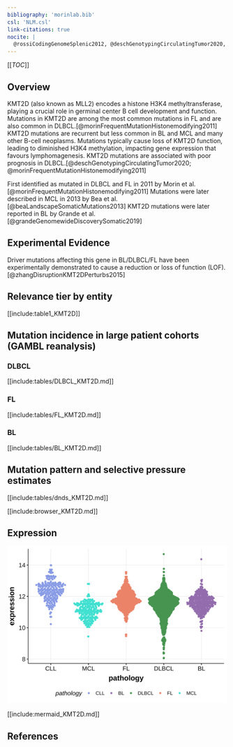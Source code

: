 ```yaml
---
bibliography: 'morinlab.bib'
csl: 'NLM.csl'
link-citations: true
nocite: |
  @rossiCodingGenomeSplenic2012, @deschGenotypingCirculatingTumor2020, @morinFrequentMutationHistonemodifying2011, @beaLandscapeSomaticMutations2013
---
```

[[_TOC_]]

## Overview
KMT2D (also known as MLL2) encodes a histone H3K4 methyltransferase, playing a crucial role in germinal center B cell development and function. 
Mutations in KMT2D are among the most common mutations in FL and are also common in DLBCL.[@morinFrequentMutationHistonemodifying2011]
 KMT2D mutations are recurrent but less common in BL and MCL and many other B-cell neoplasms. Mutations typically cause loss of KMT2D function, leading to diminished H3K4 methylation, impacting gene expression that favours lymphomagenesis. 
 KMT2D mutations are associated with poor prognosis in DLBCL.[@deschGenotypingCirculatingTumor2020; @morinFrequentMutationHistonemodifying2011]

First identified as mutated in DLBCL and FL in 2011 by Morin et al.[@morinFrequentMutationHistonemodifying2011]
Mutations were later described in MCL in 2013 by Bea et al.[@beaLandscapeSomaticMutations2013] KMT2D mutations were later reported in BL by Grande et al.[@grandeGenomewideDiscoverySomatic2019]


## Experimental Evidence

Driver mutations affecting this gene in BL/DLBCL/FL have been experimentally demonstrated to cause a reduction or loss of function (LOF).[@zhangDisruptionKMT2DPerturbs2015]

## Relevance tier by entity

[[include:table1_KMT2D]]

## Mutation incidence in large patient cohorts (GAMBL reanalysis)

### DLBCL
[[include:tables/DLBCL_KMT2D.md]]

### FL
[[include:tables/FL_KMT2D.md]]

### BL
[[include:tables/BL_KMT2D.md]]

## Mutation pattern and selective pressure estimates

[[include:tables/dnds_KMT2D.md]]

[[include:browser_KMT2D.md]]

## Expression
![](images/gene_expression/KMT2D_by_pathology.svg)





[[include:mermaid_KMT2D.md]]

## References

<!-- ORIGIN: morinFrequentMutationHistonemodifying2011 -->
<!-- FL: morinFrequentMutationHistonemodifying2011 -->
<!-- BL: grandeGenomewideDiscoverySomatic2019 -->
<!-- BL: grandeGenomewideDiscoverySomatic2019 -->
<!-- DLBCL: morinFrequentMutationHistonemodifying2011 -->
<!-- MCL: beaLandscapeSomaticMutations2013 -->
<!-- MZL: rossiCodingGenomeSplenic2012c -->
 <!-- PMBL: deschGenotypingCirculatingTumor2020 -->
